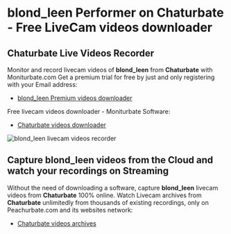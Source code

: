 # blond_leen Performer on Chaturbate - Free LiveCam videos downloader

## Chaturbate Live Videos Recorder

Monitor and record livecam videos of **blond_leen** from **Chaturbate** with Moniturbate.com
Get a premium trial for free by just and only registering with your Email address:
* [blond_leen Premium videos downloader](https://moniturbate.com/request-demo-licence-key.html)

Free livecam videos downloader - Moniturbate Software:
* [Chaturbate videos downloader](https://moniturbate.com/moniturbate-download-software.html)

![blond_leen livecam videos recorder](https://peachurnet.com/templates/moniturbate-software.png)


## Capture blond_leen videos from the Cloud and watch your recordings on Streaming

Without the need of downloading a software, capture **blond_leen** livecam videos from **Chaturbate** 100% online.
Watch Livecam archives from **Chaturbate** unlimitedly from thousands of existing recordings, only on Peachurbate.com and its websites network:
* [Chaturbate videos archives](https://peachurnet.com/)